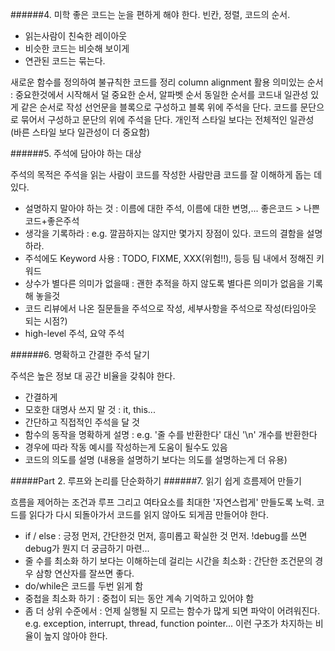 ######4. 미학
좋은 코드는 눈을 편하게 해야 한다. 빈칸, 정렬, 코드의 순서.
- 읽는사람이 친숙한 레이아웃
- 비슷한 코드는 비슷해 보이게
- 연관된 코드는 묶는다.

새로운 함수를 정의하여 불규칙한 코드를 정리
column alignment 활용
의미있는 순서 : 중요한것에서 시작해서 덜 중요한 순서, 알파벳 순서
동일한 순서를 코드내 일관성 있게 같은 순서로 작성
선언문을 블록으로 구성하고 블록 위에 주석을 단다.
코드를 문단으로 묶어서 구성하고 문단의 위에 주석을 단다.
개인적 스타일 보다는 전체적인 일관성 (바른 스타일 보다 일관성이 더 중요함)

######5. 주석에 담아야 하는 대상

주석의 목적은 주석을 읽는 사람이 코드를 작성한 사람만큼 코드를 잘 이해하게 돕는 데 있다.
- 설명하지 말아야 하는 것 : 이름에 대한 주석, 이름에 대한 변명,... 좋은코드 > 나쁜코드+좋은주석
- 생각을 기록하라 : e.g. 깔끔하지는 않지만 몇가지 장점이 있다. 코드의 결함을 설명하라.
- 주석에도 Keyword 사용 : TODO, FIXME, XXX(위험!!), 등등 팀 내에서 정해진 키워드
- 상수가 별다른 의미가 없을때 : 괜한 추적을 하지 않도록 별다른 의미가 없음을 기록해 놓을것
- 코드 리뷰에서 나온 질문들을 주석으로 작성, 세부사항을 주석으로 작성(타임아웃 되는 시점?)
- high-level 주석, 요약 주석

######6. 명확하고 간결한 주석 달기

주석은 높은 정보 대 공간 비율을 갖춰야 한다.

* 간결하게
* 모호한 대명사 쓰지 말 것 : it, this...
* 간단하고 직접적인 주석을 달 것
* 함수의 동작을 명확하게 설명 : e.g. '줄 수를 반환한다' 대신 '\n' 개수를 반환한다
* 경우에 따라 작동 예시를 작성하는게 도움이 될수도 있음
* 코드의 의도를 설명 (내용을 설명하기 보다는 의도를 설명하는게 더 유용)

#####Part 2. 루프와 논리를 단순화하기
######7. 읽기 쉽게 흐름제어 만들기

흐름을 제어하는 조건과 루프 그리고 여타요소를 최대한 '자연스럽게' 만들도록 노력. 코드를 읽다가 다시 되돌아가서 코드를 읽지 않아도 되게끔 만들어야 한다.
* if / else : 긍정 먼저, 간단한것 먼저, 흥미롭고 확실한 것 먼저. !debug를 쓰면 debug가 뭔지 더 궁금하기 마련...
* 줄 수를 최소화 하기 보다는 이해하는데 걸리는 시간을 최소화 : 간단한 조건문의 경우 삼항 연산자를 잘쓰면 좋다.
* do/while은 코드를 두번 읽게 함
* 중첩을 최소화 하기 : 중첩이 되는 동안 계속 기억하고 있어야 함
* 좀 더 상위 수준에서 : 언제 실행될 지 모르는 함수가 많게 되면 파악이 어려워진다. e.g. exception, interrupt, thread, function pointer... 이런 구조가 차지하는 비율이 높지 않아야 한다.
